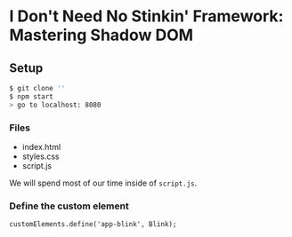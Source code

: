 # I Don't Need No Stinkin' Framework: Mastering Shadow DOM

## Setup

```Bash
$ git clone ''
$ npm start
> go to localhost: 8080
```

### Files

* index.html
* styles.css
* script.js

We will spend most of our time inside of `script.js`.

### Define the custom element

`customElements.define('app-blink', Blink);`

